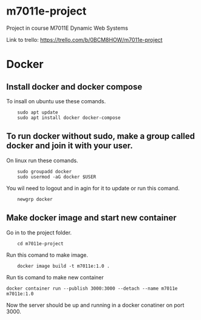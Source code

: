 # m7011e-project
Project in course M7011E Dynamic Web Systems

Link to trello: https://trello.com/b/0BCM8HOW/m7011e-project


# Docker

## Install docker and docker compose
To insall on ubuntu use these comands.
```
    sudo apt update
    sudo apt install docker docker-compose
```

## To run docker without sudo, make a group called docker and join it with your user. 
On linux run these comands.
```
    sudo groupadd docker
    sudo usermod -aG docker $USER
```
You wil need to logout and in agin for it to update or run this comand.
```
    newgrp docker 
```

## Make docker image and start new container
Go in to the project folder.
```
    cd m7011e-project
```
Run this comand to make image.
```
    docker image build -t m7011e:1.0 .
```
Run tis comand to make new container
```
docker container run --publish 3000:3000 --detach --name m7011e m7011e:1.0
```
Now the server should be up and running in a docker conatiner on port 3000.
